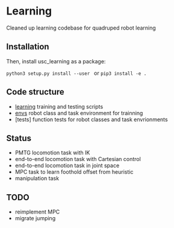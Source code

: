 # Learning
Cleaned up learning codebase for quadruped robot learning

## Installation

Then, install usc_learning as a package:

`python3 setup.py install --user `
or 
`pip3 install -e . `


## Code structure

- [learning](./usc_learning/learning) training and testing scripts
- [envs](./usc_learning/envs) robot class and task environment for trainning
- [tests] function tests for robot classes and task envrionments

## Status
- PMTG locomotion task with IK
- end-to-end locomotion task with Cartesian control
- end-to-end locomotion task in joint space
- MPC task to learn foothold offset from heuristic
- manipulation task

## TODO
- reimplement MPC
- migrate jumping